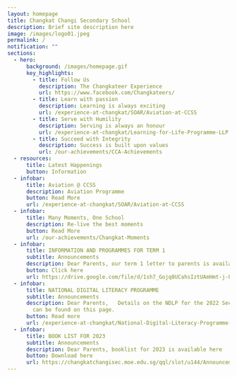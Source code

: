 ```yaml
---
layout: homepage
title: Changkat Changi Secondary School
description: Brief site description here
image: /images/logo01.jpeg
permalink: /
notification: ""
sections:
  - hero:
      background: /images/homepage.gif
      key_highlights:
        - title: Follow Us
          description: The Changkateer Experience
          url: https://www.facebook.com/Changkateers/
        - title: Learn with passion
          description: Learning is always exciting
          url: /experience-at-changkat/SOAR/Aviation-at-CCSS
        - title: Serve with Humility
          description: Serving is always an honour
          url: /experience-at-changkat/Learning-for-Life-Programme-LLP
        - title: Succeed with Integrity
          description: Success is built upon values
          url: /our-achievements/CCA-Achievements
  - resources:
      title: Latest Happenings
      button: Information
  - infobar:
      title: Aviation @ CCSS
      description: Aviation Programme
      button: Read More
      url: /experience-at-changkat/SOAR/Aviation-at-CCSS
  - infobar:
      title: Many Moments, One School
      description: Re-live the best moments
      button: Read More
      url: /our-achievements/Changkat-Moments
  - infobar:
      title: INFORMATION AND PROGRAMMES FOR TERM 1
      subtitle: Announcements
      description: Dear Parents, our term 1 letter to parents is available here.
      button: Click here
      url: https://drive.google.com/file/d/1sh7_Gojq0UCahsIztUAmHmt-j-QH7ZeV/view?usp=share_link
  - infobar:
      title: NATIONAL DIGITAL LITERACY PROGRAMME
      subtitle: Announcements
      description: Dear Parents,   Details on the NDLP for the 2022 Secondary 1 cohort
        can be found on this page.
      button: Read more
      url: /experience-at-changkat/National-Digital-Literacy-Programme-NDLP
  - infobar:
      title: BOOK LIST FOR 2023
      subtitle: Announcements
      description: Dear Parents, booklist for 2023 is available here
      button: Download here
      url: https://changkatchangisec.moe.edu.sg/qql/slot/u144/Announcements/booklist2023.zip
---
```

